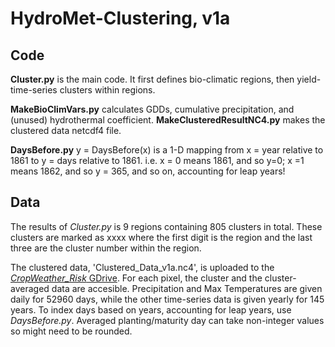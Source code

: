 # HydroMet-Clustering, v1a

## Code
**Cluster.py** is the main code. It first defines bio-climatic regions, then yield-time-series clusters within regions.

**MakeBioClimVars.py** calculates GDDs, cumulative precipitation, and (unused) hydrothermal coefficient. **MakeClusteredResultNC4.py** makes the clustered data netcdf4 file.

**DaysBefore.py** y = DaysBefore(x) is a 1-D mapping from x = year relative to 1861 to y = days relative to 1861. 
i.e. x = 0 means 1861, and so y=0; x =1 means 1862, and so y = 365, and so on, 
accounting for leap years!

## Data
The results of _Cluster.py_ is 9 regions containing 805 clusters in total. These clusters are marked as xxxx where the first digit is the region and the last three are the cluster number within the region. 

The clustered data, 'Clustered_Data_v1a.nc4', is uploaded to the [_CropWeather_Risk_ GDrive](https://drive.google.com/drive/u/1/folders/1mB1umEvFzYN4-NWyQZRF-QI8yr9iBoNv). For each pixel, the cluster and the cluster-averaged data are accesible. Precipitation and Max Temperatures are given daily for 52960 days, while the other time-series data is given yearly for 145 years. To index days based on years, accounting for leap years, use _DaysBefore.py_.  Averaged planting/maturity day can take non-integer values so might need to be rounded.





